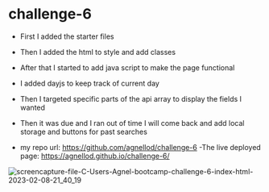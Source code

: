 # challenge-6
- First I added the starter files
- Then I added the html to style and add classes
- After that I started to add java script to make the page functional
- I added dayjs to keep track of current day 
- Then I targeted specific parts of the api array to display the fields I wanted
- Then it was due and I ran out of time I will come back and add local storage and buttons for past searches

- my repo url: https://github.com/agnellod/challenge-6
-The live deployed page: https://agnellod.github.io/challenge-6/


![screencapture-file-C-Users-Agnel-bootcamp-challenge-6-index-html-2023-02-08-21_40_19](https://user-images.githubusercontent.com/119445300/217719595-bd788701-7e1c-4bba-8a2b-9cb6e771d62e.png)
